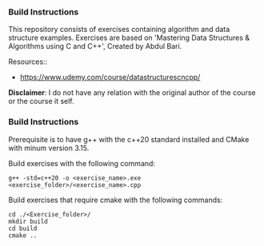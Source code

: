 ### Build Instructions

This repository consists of exercises containing algorithm and data structure examples.
Exercises are based on 'Mastering Data Structures & Algorithms using C and C++', Created by 
Abdul Bari.

Resources::
* https://www.udemy.com/course/datastructurescncpp/

**Disclaimer**: I do not have any relation with the original author of the course or the course it self.

### Build Instructions

Prerequisite is to have g++ with the c++20 standard installed and CMake with minum version 3.15.

Build exercises with the following command:
```
g++ -std=c++20 -o <exercise_name>.exe <exercise_folder>/<exercise_name>.cpp
```

Build exercises that require cmake with the following commands:
```
cd ./<Exercise_folder>/
mkdir build 
cd build
cmake ..
```